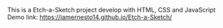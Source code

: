 This is a Etch-a-Sketch project develop with HTML, CSS and JavaScript
Demo link: https://iamernesto14.github.io/Etch-a-Sketch/
